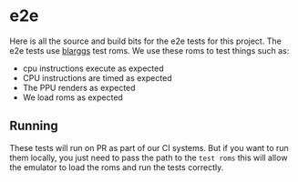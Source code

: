 # e2e
Here is all the source and build bits for the e2e tests for this project. The e2e tests use [blarggs](https://github.com/retrio/gb-test-roms) test roms. We use these roms to test things such as:
- cpu instructions execute as expected
- CPU instructions are timed as expected
- The PPU renders as expected
- We load roms as expected

## Running
These tests will run on PR as part of our CI systems. But if you want to run them locally, you just need to pass the path to the `test roms` this will allow the emulator to load the roms and run the tests correctly.